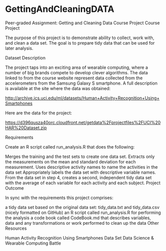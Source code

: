 # GettingAndCleaningDATA
Peer-graded Assignment: Getting and Cleaning Data Course Project
Course Project

The purpose of this project is to demonstrate ability to collect, work with, and clean a data set. The goal is to prepare tidy data that can be used for later analysis.

Dataset Description

The project taps into an exciting area of wearable computing, where a number of big brands compete to develop clever algorithms. The data linked to from the course website represent data collected from the accelerometers from the Samsung Galaxy S smartphone. A full description is available at the site where the data was obtained:

http://archive.ics.uci.edu/ml/datasets/Human+Activity+Recognition+Using+Smartphones

Here are the data for the project:

https://d396qusza40orc.cloudfront.net/getdata%2Fprojectfiles%2FUCI%20HAR%20Dataset.zip

Requirements

Create an R script called run_analysis.R that does the following:

Merges the training and the test sets to create one data set.
Extracts only the measurements on the mean and standard deviation for each measurement.
Uses descriptive activity names to name the activities in the data set
Appropriately labels the data set with descriptive variable names.
From the data set in step 4, creates a second, independent tidy data set with the average of each variable for each activity and each subject.
Project Outcome

In sync with the requirements this project comprises:

a tidy data set based on the original data set: tidy_data.txt and tidy_data.csv (nicely formatted on GitHub)
an R script called run_analysis.R for performing the analysis
a code book called CodeBook.md that describes variables, data and any transformations or work performed to clean up the data
Other Resources

Human Activity Recognition Using Smartphones Data Set
Data Science & Wearable Computing Battle
